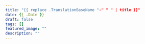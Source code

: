 ```yaml
---
title: "{{ replace .TranslationBaseName "-" " " | title }}"
date: {{ .Date }}
draft: false
tags: []
featured_image: ""
description: ""
---
```

